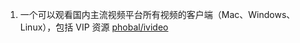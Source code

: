 1. 一个可以观看国内主流视频平台所有视频的客户端（Mac、Windows、Linux），包括 VIP 资源 [phobal/ivideo](https://github.com/phobal/ivideo)
